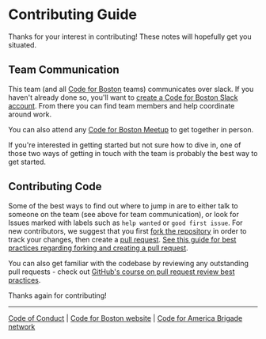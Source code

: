 # Contributing Guide

Thanks for your interest in contributing! These notes will hopefully get you situated.

## Team Communication

This team (and all [Code for Boston](https://www.codeforboston.org/) teams) communicates over slack. If you haven't already done so, you'll want to [create a Code for Boston Slack account](https://communityinviter.com/apps/cfb-public/code-for-boston-slack-invite). From there you can find team members and help coordinate around work.

You can also attend any [Code for Boston Meetup](https://www.meetup.com/Code-for-Boston/) to get together in person.

If you're interested in getting started but not sure how to dive in, one of those two ways of getting in touch with the team is probably the best way to get started.

## Contributing Code

Some of the best ways to find out where to jump in are to either talk to someone on the team (see above for team communication), or look for Issues marked with labels such as `help wanted` or `good first issue`. For new contributors, we suggest that you first [fork the repository](https://help.github.com/en/articles/about-forks) in order to track your changes, then create a [pull request](https://help.github.com/en/articles/creating-a-pull-request-from-a-fork). [See this guide for best practices regarding forking and creating a pull request](https://gist.github.com/Chaser324/ce0505fbed06b947d962).

You can also get familiar with the codebase by reviewing any outstanding pull requests - check out [GitHub's course on pull request review best practices](https://lab.github.com/githubtraining/reviewing-pull-requests).

Thanks again for contributing!

---
[Code of Conduct](https://www.codeforboston.org/code-of-conduct/) | [Code for Boston website](https://www.codeforboston.org/code-of-conduct/) | [Code for America Brigade network](https://brigade.codeforamerica.org/)
